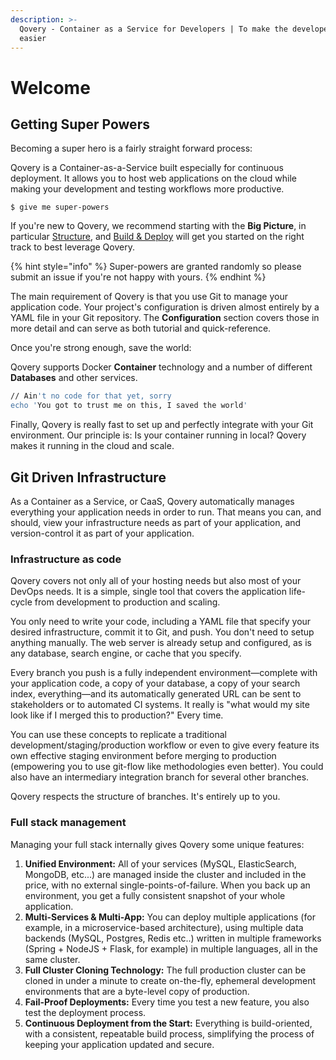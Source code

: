 ```yaml
---
description: >-
  Qovery - Container as a Service for Developers | To make the developer's life
  easier
---
```


# Welcome

## Getting Super Powers



Becoming a super hero is a fairly straight forward process:

Qovery is a Container-as-a-Service built especially for continuous deployment. It allows you to host web applications on the cloud while making your development and testing workflows more productive.

```
$ give me super-powers
```

If you're new to Qovery, we recommend starting with the **Big Picture**, in particular [Structure](structure.md), and [Build & Deploy](build-and-deploy.md) will get you started on the right track to best leverage Qovery.

{% hint style="info" %}
 Super-powers are granted randomly so please submit an issue if you're not happy with yours.
{% endhint %}

The main requirement of Qovery is that you use Git to manage your application code. Your project's configuration is driven almost entirely by a YAML file in your Git repository. The **Configuration** section covers those in more detail and can serve as both tutorial and quick-reference.

Once you're strong enough, save the world:

Qovery supports Docker **Container** technology and a number of different **Databases** and other services.

```bash
// Ain't no code for that yet, sorry
echo 'You got to trust me on this, I saved the world'
```

Finally, Qovery is really fast to set up and perfectly integrate with your Git environment. Our principle is: Is your container running in local? Qovery makes it running in the cloud and scale.

## Git Driven Infrastructure <a id="git-driven-infrastructure"></a>

As a Container as a Service, or CaaS, Qovery automatically manages everything your application needs in order to run. That means you can, and should, view your infrastructure needs as part of your application, and version-control it as part of your application.

### Infrastructure as code <a id="infrastructure-as-code"></a>

Qovery covers not only all of your hosting needs but also most of your DevOps needs. It is a simple, single tool that covers the application life-cycle from development to production and scaling.

You only need to write your code, including a YAML file that specify your desired infrastructure, commit it to Git, and push. You don't need to setup anything manually. The web server is already setup and configured, as is any database, search engine, or cache that you specify.

Every branch you push is a fully independent environment—complete with your application code, a copy of your database, a copy of your search index, everything—and its automatically generated URL can be sent to stakeholders or to automated CI systems. It really is "what would my site look like if I merged this to production?" Every time.

You can use these concepts to replicate a traditional development/staging/production workflow or even to give every feature its own effective staging environment before merging to production \(empowering you to use git-flow like methodologies even better\). You could also have an intermediary integration branch for several other branches.

Qovery respects the structure of branches. It's entirely up to you.

### Full stack management <a id="full-stack-management"></a>

Managing your full stack internally gives Qovery some unique features:

1. **Unified Environment:** All of your services \(MySQL, ElasticSearch, MongoDB, etc...\) are managed inside the cluster and included in the price, with no external single-points-of-failure. When you back up an environment, you get a fully consistent snapshot of your whole application.
2. **Multi-Services & Multi-App:** You can deploy multiple applications \(for example, in a microservice-based architecture\), using multiple data backends \(MySQL, Postgres, Redis etc..\) written in multiple frameworks \(Spring + NodeJS + Flask, for example\) in multiple languages, all in the same cluster.
3. **Full Cluster Cloning Technology:** The full production cluster can be cloned in under a minute to create on-the-fly, ephemeral development environments that are a byte-level copy of production.
4. **Fail-Proof Deployments:** Every time you test a new feature, you also test the deployment process.
5. **Continuous Deployment from the Start:** Everything is build-oriented, with a consistent, repeatable build process, simplifying the process of keeping your application updated and secure.

